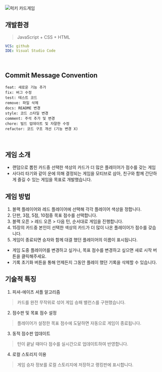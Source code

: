 ![럭키 카드게임](https://github.com/user-attachments/assets/385dd7f8-93ea-4057-9fe9-5ddaa9ca3941)

## 개발환경

> JavaScript + CSS + HTML

```yaml
VCS: github
IDE: Visual Studio Code
```
<br>


## Commit Message Convention

```
feat: 새로운 기능 추가
fix: 버그 수정
test: 테스트 코드
remove: 파일 삭제
docs: README 변경
style: 코드 스타일 변경
comment: 주석 추가 및 변경
chore: 빌드 업데이트 및 자잘한 수정
refactor: 코드 구조 개선 (기능 변경 X)
```

<br>

## 게임 소개
- 랜덤으로 뽑힌 카드중 선택한 색상의 카드가 더 많은 플레이어가 점수를 갖는 게임
- 사다리 타기와 같이 운에 의해 결정되는 게임을 모티브로 삼아, 친구와 함께 간단하게 즐길 수 있는 게임을 목표로 개발했습니다.

## 게임 방법

1. 블랙 플레이어와 레드 플레이어에 선택해 각각 플레이어 색상을 정합니다.
2. 단판, 3점, 5점, 10점중 목표 점수를 선택합니다.
3. 블랙 오픈 > 레드 오픈 > 다음 턴, 순서대로 게임을 진행합니다.
4. 15장의 카드중 본인이 선택한 색상의 카드가 더 많이 나온 플레이어가 점수를 갖습니다.
5. 게임이 종료되면 승자와 함께 대결 했던 플레이어의 이름이 표시됩니다.

- 게임 도중 플레이어를 변경하고 싶거나, 목표 점수를 변경하고 싶으면 새로 시작 버튼을 클릭해주세요.
- 기록 초기화 버튼을 통해 언제든지 그동안 플레이 했던 기록을 삭제할 수 있습니다.

## 기술적 특징

1. 피셔-에이츠 셔플 알고리즘
>카드를 완전 무작위로 섞어 게임 승패 밸런스를 구현했습니다.

2. 점수판 및 목표 점수 설정
>플레이어가 설정한 목표 점수에 도달하면 자동으로 게임이 종료됩니다.

3. 동적 점수판 업데이트
>턴이 끝날 때마다 점수를 실시간으로 업데이트하여 반영합니다.

4. 로컬 스토리지 이용
>게임 승자 정보를 로컬 스토리지에 저장하고 랭킹판에 표시합니다.
